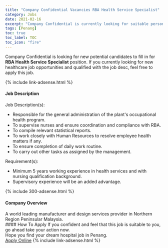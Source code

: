 ```yaml
---
title: "Company Confidential Vacancies RBA Health Service Specialist" 
category: Jobs 
date: 2021-02-16 
excerpt: "Company Confidential is currently looking for suitable person to fill in the RBA Health Service Specialist which positioned at Penang" 
tags: [Penang] 
toc: true 
toc_label: TOC 
toc_icon: "fire" 
--- 
```


<p>Company Confidential is looking for new potential candidates to fill in for <b>RBA Health Service Specialist</b> position. If you currently looking for new healthcare job opportunities and qualified with the job desc, feel free to apply this job.
</p>{% include link-adsense.html %} 
<div><div><h4>Job Description</h4></div><div><div><span><div><div>Job Description(s):</div><ul><li>Responsible for the general administration of the plant's occupational health program.</li><li>To supervise nurses and ensure coordination and compliance with RBA.</li><li>To compile relevant statistical reports.</li><li>To work closely with Human Resources to resolve employee health matters if any.</li><li>To ensure completion of daily work routine.</li><li>To carry out other tasks as assigned by the management.</li></ul><div>Requirement(s):</div><ul><li>Minimum 5 years working experience in health services and with nursing qualification background.</li><li>Supervisory experience will be an added advantage.</li></ul></div></span></div></div></div> 
{% include 300-adsense.html %} 
<div><div><h4>Company Overview</h4></div><div><div><span><div><div>A world leading manufacturer and design services provider in Northern Region&#160;Peninsular Malaysia.</div></div></span></div></div></div> 
#### How To Apply 
If you confident and feel that this job is suitable to you, go ahead take your action now. <br/> 
Hope you find your dream hospital job in Penang. <br/> 
<a href="https://www.jobstreet.com.my/en/job/rba-health-service-specialist-4482605?jobId=jobstreet-my-job-4482605" class="btn btn--warning" target="_blank" rel="nofollow noopenner">Apply Online</a> 
{% include link-adsense.html %} 